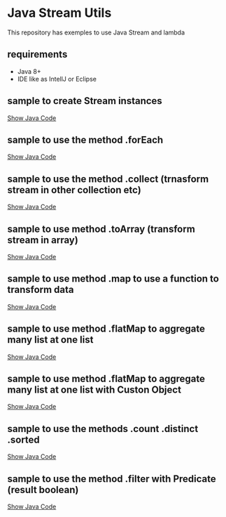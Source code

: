 # Java Stream Utils

This repository has exemples to use Java Stream and lambda

## requirements
 - Java 8+
 - IDE like as IntellJ or Eclipse

## sample to create Stream instances

[Show Java Code](operations/CreateInstanceOfStream.java)

## sample to use the method .forEach

[Show Java Code](operations/StreamForEachExemple.java)

## sample to use the method .collect (trnasform stream in other collection etc)

[Show Java Code](operations/StreamCollectSample.java)

## sample to use method .toArray (transform stream in array)

[Show Java Code](operations/StreamToArraySample.java)

## sample to use method .map to use a function to transform data

[Show Java Code](operations/StreamMapSample.java)

## sample to use method .flatMap to aggregate many list at one list

[Show Java Code](operations/StreamFlatMapSample.java)

## sample to use method .flatMap to aggregate many list at one list with Custon Object

[Show Java Code](operations/StreamFlatMapCustonObjectSample.java)

## sample to use the methods .count .distinct .sorted

[Show Java Code](operations/StreamDistinctCountSortSample.java)

## sample to use the method .filter with Predicate (result boolean)

[Show Java Code](operations/StreamFilterSample.java)
